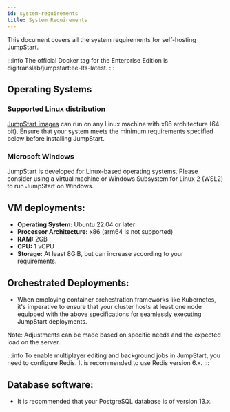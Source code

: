 ```yaml
---
id: system-requirements
title: System Requirements 
---
```


This document covers all the system requirements for self-hosting JumpStart. 

:::info
The official Docker tag for the Enterprise Edition is digitranslab/jumpstart:ee-lts-latest.
:::

## Operating Systems

### Supported Linux distribution

[JumpStart images](https://hub.docker.com/r/digitranslab/jumpstart/tags) can run on any Linux machine with x86 architecture (64-bit). Ensure that your system meets the minimum requirements specified below before installing JumpStart.

### Microsoft Windows

JumpStart is developed for Linux-based operating systems. Please consider using a virtual machine or Windows Subsystem for Linux 2 (WSL2) to run JumpStart on Windows.

## VM deployments:

- **Operating System:** Ubuntu 22.04 or later
- **Processor Architecture:** x86 (arm64 is not supported)
- **RAM:** 2GB
- **CPU:** 1 vCPU
- **Storage:** At least 8GiB, but can increase according to your requirements.

## Orchestrated Deployments:

- When employing container orchestration frameworks like Kubernetes, it's imperative to ensure that your cluster hosts at least one node equipped with the above specifications for seamlessly executing JumpStart deployments.

Note: Adjustments can be made based on specific needs and the expected load on the server.

:::info
To enable multiplayer editing and background jobs in JumpStart, you need to configure Redis. It is recommended to use Redis version 6.x.
:::

## Database software:

- It is recommended that your PostgreSQL database is of version 13.x.
